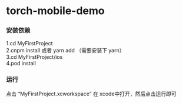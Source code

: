 # torch-mobile-demo

### 安装依赖  
1.cd MyFirstProject    
2.cnpm install 或者 yarn add （需要安装下 yarn）    
3.cd MyFirstProject/ios     
4.pod install        

### 运行
点击 “MyFirstProject.xcworkspace” 在 xcode中打开，然后点击运行即可 

